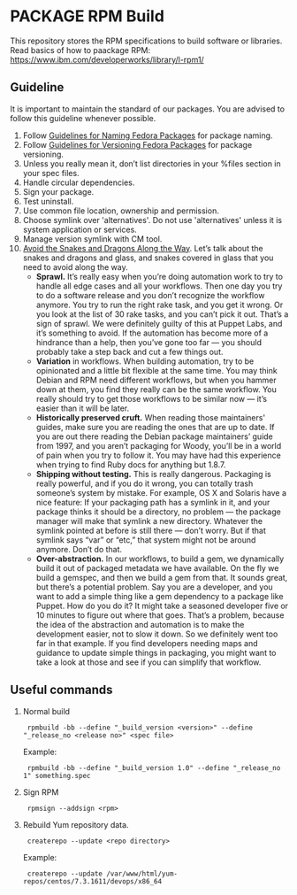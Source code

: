 PACKAGE RPM Build
=================

This repository stores the RPM specifications to build software or libraries. Read basics of how to paackage RPM: https://www.ibm.com/developerworks/library/l-rpm1/

Guideline
------------------
It is important to maintain the standard of our packages. You are advised to follow this guideline whenever possible.

1. Follow [Guidelines for Naming Fedora Packages](https://fedoraproject.org/wiki/Packaging:Naming) for package naming.
1. Follow [Guidelines for Versioning Fedora Packages](https://fedoraproject.org/wiki/Packaging:Versioning) for package versioning.
1. Unless you really mean it, don’t list directories in your %files section in your spec files.
1. Handle circular dependencies.
1. Sign your package.
1. Test uninstall.
1. Use common file location, ownership and permission.
1. Choose symlink over 'alternatives'. Do not use 'alternatives' unless it is system application or services.
1. Manage version symlink with CM tool.
1. [Avoid the Snakes and Dragons Along the Way](https://puppet.com/blog/software-packaging-best-practices).  Let’s talk about the snakes and dragons and glass, and snakes covered in glass that you need to avoid along the way.
    * **Sprawl.** It’s really easy when you’re doing automation work to try to handle all edge cases and all your workflows. Then one day you try to do a software release and you don’t recognize the workflow anymore. You try to run the right rake task, and you get it wrong. Or you look at the list of 30 rake tasks, and you can’t pick it out. That’s a sign of sprawl. We were definitely guilty of this at Puppet Labs, and it’s something to avoid. If the automation has become more of a hindrance than a help, then you’ve gone too far — you should probably take a step back and cut a few things out.
    * **Variation** in workflows. When building automation, try to be opinionated and a little bit flexible at the same time. You may think Debian and RPM need different workflows, but when you hammer down at them, you find they really can be the same workflow. You really should try to get those workflows to be similar now — it’s easier than it will be later.
    * **Historically preserved cruft.** When reading those maintainers' guides, make sure you are reading the ones that are up to date. If you are out there reading the Debian package maintainers’ guide from 1997, and you aren’t packaging for Woody, you’ll be in a world of pain when you try to follow it. You may have had this experience when trying to find Ruby docs for anything but 1.8.7.
    * **Shipping without testing.** This is really dangerous. Packaging is really powerful, and if you do it wrong, you can totally trash someone’s system by mistake. For example, OS X and Solaris have a nice feature: If your packaging path has a symlink in it, and your package thinks it should be a directory, no problem — the package manager will make that symlink a new directory. Whatever the symlink pointed at before is still there — don’t worry. But if that symlink says “var” or “etc,” that system might not be around anymore. Don’t do that.
    * **Over-abstraction.** In our workflows, to build a gem, we dynamically build it out of packaged metadata we have available. On the fly we build a gemspec, and then we build a gem from that. It sounds great, but there’s a potential problem. Say you are a developer, and you want to add a simple thing like a gem dependency to a package like Puppet. How do you do it? It might take a seasoned developer five or 10 minutes to figure out where that goes. That’s a problem, because the idea of the abstraction and automation is to make the development easier, not to slow it down. So we definitely went too far in that example. If you find developers needing maps and guidance to update simple things in packaging, you might want to take a look at those and see if you can simplify that workflow.

Useful commands
------------------
1. Normal build

        rpmbuild -bb --define "_build_version <version>" --define "_release_no <release no>" <spec file>
    Example:

        rpmbuild -bb --define "_build_version 1.0" --define "_release_no 1" something.spec

2. Sign RPM

        rpmsign --addsign <rpm>

3. Rebuild Yum repository data.

        createrepo --update <repo directory>
    Example:

        createrepo --update /var/www/html/yum-repos/centos/7.3.1611/devops/x86_64

